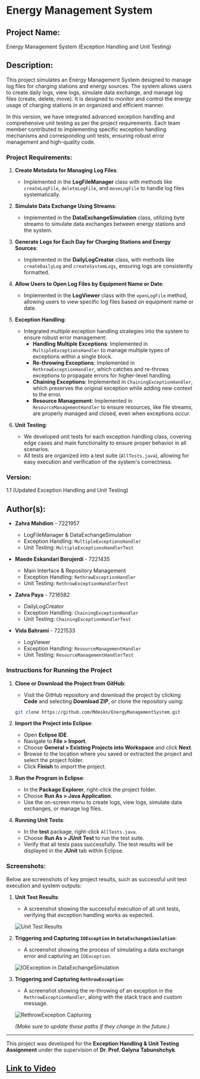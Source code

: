 # Energy Management System

## Project Name:
Energy Management System (Exception Handling and Unit Testing)

## Description:
This project simulates an Energy Management System designed to manage log files for charging stations and energy sources. The system allows users to create daily logs, view logs, simulate data exchange, and manage log files (create, delete, move). It is designed to monitor and control the energy usage of charging stations in an organized and efficient manner.

In this version, we have integrated advanced exception handling and comprehensive unit testing as per the project requirements. Each team member contributed to implementing specific exception handling mechanisms and corresponding unit tests, ensuring robust error management and high-quality code.

### Project Requirements:
1. **Create Metadata for Managing Log Files**:
   - Implemented in the **LogFileManager** class with methods like `createLogFile`, `deleteLogFile`, and `moveLogFile` to handle log files systematically.

2. **Simulate Data Exchange Using Streams**:
   - Implemented in the **DataExchangeSimulation** class, utilizing byte streams to simulate data exchanges between energy stations and the system.

3. **Generate Logs for Each Day for Charging Stations and Energy Sources**:
   - Implemented in the **DailyLogCreator** class, with methods like `createDailyLog` and `createSystemLogs`, ensuring logs are consistently formatted.

4. **Allow Users to Open Log Files by Equipment Name or Date**:
   - Implemented in the **LogViewer** class with the `openLogFile` method, allowing users to view specific log files based on equipment name or date.

5. **Exception Handling**:
   - Integrated multiple exception handling strategies into the system to ensure robust error management:
     - **Handling Multiple Exceptions**: Implemented in `MultipleExceptionsHandler` to manage multiple types of exceptions within a single block.
     - **Re-throwing Exceptions**: Implemented in `RethrowExceptionHandler`, which catches and re-throws exceptions to propagate errors for higher-level handling.
     - **Chaining Exceptions**: Implemented in `ChainingExceptionHandler`, which preserves the original exception while adding new context to the error.
     - **Resource Management**: Implemented in `ResourceManagementHandler` to ensure resources, like file streams, are properly managed and closed, even when exceptions occur.

6. **Unit Testing**:
   - We developed unit tests for each exception handling class, covering edge cases and main functionality to ensure proper behavior in all scenarios.
   - All tests are organized into a test suite (`AllTests.java`), allowing for easy execution and verification of the system's correctness.

### Version:
1.1 (Updated Exception Handling and Unit Testing)

## Author(s):
- **Zahra Mahdion** - 7221957
  - LogFileManager & DataExchangeSimulation
  - Exception Handling: `MultipleExceptionsHandler`
  - Unit Testing: `MultipleExceptionsHandlerTest`
  
- **Maede Eskandari Borujerdi** - 7221435
  - Main Interface & Repository Management
  - Exception Handling: `RethrowExceptionHandler`
  - Unit Testing: `RethrowExceptionHandlerTest`
  
- **Zahra Paya** - 7216582
  - DailyLogCreator
  - Exception Handling: `ChainingExceptionHandler`
  - Unit Testing: `ChainingExceptionHandlerTest`
  
- **Vida Bahrami** - 7221533
  - LogViewer
  - Exception Handling: `ResourceManagementHandler`
  - Unit Testing: `ResourceManagementHandlerTest`

### Instructions for Running the Project

1. **Clone or Download the Project from GitHub**:
   - Visit the GitHub repository and download the project by clicking **Code** and selecting **Download ZIP**, or clone the repository using:
   
   ```bash
   git clone https://github.com/Mdeskn/EnergyManagementSystem.git
   ```

2. **Import the Project into Eclipse**:
   - Open **Eclipse IDE**.
   - Navigate to **File > Import**.
   - Choose **General > Existing Projects into Workspace** and click **Next**.
   - Browse to the location where you saved or extracted the project and select the project folder.
   - Click **Finish** to import the project.

3. **Run the Program in Eclipse**:
   - In the **Package Explorer**, right-click the project folder.
   - Choose **Run As > Java Application**.
   - Use the on-screen menu to create logs, view logs, simulate data exchanges, or manage log files.

4. **Running Unit Tests**:
   - In the **test** package, right-click `AllTests.java`.
   - Choose **Run As > JUnit Test** to run the test suite.
   - Verify that all tests pass successfully. The test results will be displayed in the **JUnit** tab within Eclipse.

### Screenshots:
Below are screenshots of key project results, such as successful unit test execution and system outputs:

1. **Unit Test Results**:
   - A screenshot showing the successful execution of all unit tests, verifying that exception handling works as expected.

   ![Unit Test Results](https://fhdoprod-my.sharepoint.com/:i:/g/personal/maede_eskandariborujerdi001_stud_fh-dortmund_de/EcOSB0Pv0H5PhcCyO_fe1SYB20abuvtSPkeRRfYBriIg1A?e=5MiuMy)

2. **Triggering and Capturing `IOException` in `DataExchangeSimulation`**:
   - A screenshot showing the process of simulating a data exchange error and capturing an `IOException`.

   ![IOException in DataExchangeSimulation](https://fhdoprod-my.sharepoint.com/:i:/g/personal/maede_eskandariborujerdi001_stud_fh-dortmund_de/Eahw5HDM3iBJs_iaNKKcDrYBPUhddofgZCDGULw-QQKCVA?e=6Z0MN8)

3. **Triggering and Capturing `RethrowException`**:
   - A screenshot showing the re-throwing of an exception in the `RethrowExceptionHandler`, along with the stack trace and custom message.

   ![RethrowException Capturing](https://fhdoprod-my.sharepoint.com/:i:/g/personal/maede_eskandariborujerdi001_stud_fh-dortmund_de/EQ2sOPny6vdCmMJP6moIEWMBFlBXzBmZ4w6Nmqq6YVU-EQ?e=LdBKYp)

   *(Make sure to update these paths if they change in the future.)*

---

This project was developed for the **Exception Handling & Unit Testing Assignment** under the supervision of **Dr. Prof. Galyna Tabunshchyk**.

## [Link to Video](link)

